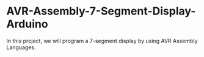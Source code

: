 # AVR-Assembly-7-Segment-Display-Arduino
In this project, we will program a 7-segment display by using AVR Assembly Languages.
